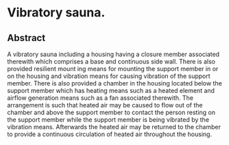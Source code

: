 # Vibratory sauna.

## Abstract
A vibratory sauna including a housing having a closure member associated therewith which comprises a base and continuous side wall. There is also provided resilient mount ing means for mounting the support member in or on the housing and vibration means for causing vibration of the support member. There is also provided a chamber in the housing located below the support member which has heating means such as a heated element and airflow generation means such as a fan associated therewith. The arrangement is such that heated air may be caused to flow out of the chamber and above the support member to contact the person resting on the support member while the support member is being vibrated by the vibration means. Afterwards the heated air may be returned to the chamber to provide a continuous circulation of heated air throughout the housing.